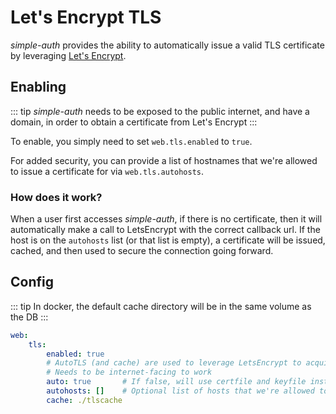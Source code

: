# Let's Encrypt TLS

*simple-auth* provides the ability to automatically issue a valid TLS certificate by leveraging [Let's Encrypt](https://letsencrypt.org/).

## Enabling

::: tip
*simple-auth* needs to be exposed to the public internet, and have a domain, in order to obtain a certificate from Let's Encrypt
:::

To enable, you simply need to set `web.tls.enabled` to `true`.

For added security, you can provide a list of hostnames that we're allowed to issue a certificate for via `web.tls.autohosts`.

### How does it work?

When a user first accesses *simple-auth*, if there is no certificate, then it will automatically make a call to LetsEncrypt with
the correct callback url.  If the host is on the `autohosts` list (or that list is empty), a certificate will be issued, cached, and
then used to secure the connection going forward.

## Config

::: tip
In docker, the default cache directory will be in the same volume as the DB
:::

```yaml
web:
    tls:
        enabled: true
        # AutoTLS (and cache) are used to leverage LetsEncrypt to acquire certificate
        # Needs to be internet-facing to work
        auto: true       # If false, will use certfile and keyfile instead of letsencrypt
        autohosts: []    # Optional list of hosts that we're allowed to issue a cert for
        cache: ./tlscache
```
